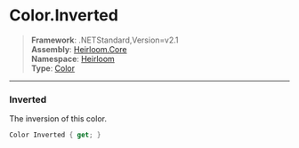 # Color.Inverted

> **Framework**: .NETStandard,Version=v2.1  
> **Assembly**: [Heirloom.Core][0]  
> **Namespace**: [Heirloom][0]  
> **Type**: [Color][1]  

--------------------------------------------------------------------------------

### Inverted

The inversion of this color.

```cs
Color Inverted { get; }
```

[0]: ..\Heirloom.Core.md
[1]: Heirloom.Color.md
